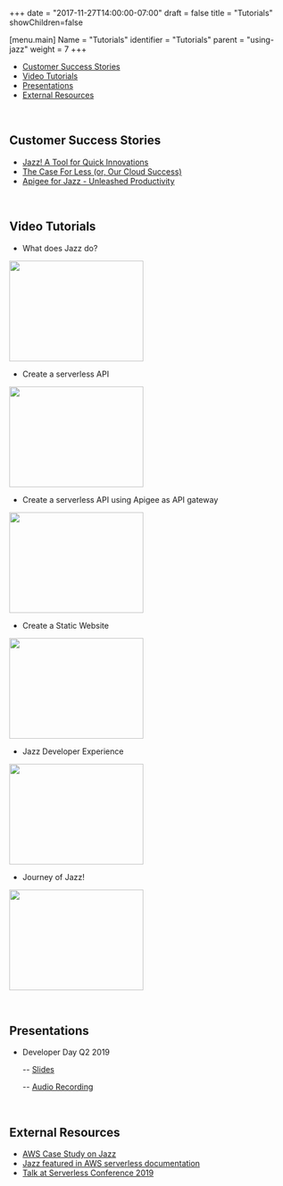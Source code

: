 +++
date = "2017-11-27T14:00:00-07:00"
draft = false
title = "Tutorials"
showChildren=false

[menu.main]
Name = "Tutorials"
identifier = "Tutorials"
parent = "using-jazz"
weight = 7
+++

- [Customer Success Stories](#customer-success-stories)
- [Video Tutorials](#video-tutorials)
- [Presentations](#presentations)
- [External Resources](#external-resources)

<br/>

## Customer Success Stories

- [Jazz! A Tool for Quick Innovations](https://tmobileusa.sharepoint.com/sites/eit/jazz)
- [The Case For Less (or, Our Cloud Success)](https://tmobileusa.sharepoint.com/sites/eit/thecaseforless)
- [Apigee for Jazz - Unleashed Productivity](https://tmobileusa.sharepoint.com/sites/eit/apigee-for-jazz-unleashed-productivity)

<br/>

## Video Tutorials

- What does Jazz do?

<a href="https://www.youtube.com/watch?feature=player_embedded&v=KZxvqTZiUQI" target="_blank"> <img src="http://i3.ytimg.com/vi/t5o1o0L-f0U/hqdefault.jpg" alt="" width="240" height="180" /></a>

- Create a serverless API

<a href="http://www.youtube.com/watch?feature=player_embedded&v=CRhY0hVFueI" target="_blank"><img src="http://img.youtube.com/vi/CRhY0hVFueI/hqdefault.jpg" alt="" width="240" height="180"/></a>

- Create a serverless API using Apigee as API gateway

<a href="http://www.youtube.com/watch?feature=player_embedded&v=foOjGP6Sqgg" target="_blank"><img src="http://img.youtube.com/vi/foOjGP6Sqgg/hqdefault.jpg" alt="" width="240" height="180" /></a>

- Create a Static Website

<a href="http://www.youtube.com/watch?feature=player_embedded&v=z0BcwY3Yk5E" target="_blank"><img src="http://img.youtube.com/vi/z0BcwY3Yk5E/hqdefault.jpg" alt="" width="240" height="180" /></a>

- Jazz Developer Experience

<a href="http://www.youtube.com/watch?feature=player_embedded&v=6Kp1yxMjn1k" target="_blank"><img src="http://img.youtube.com/vi/6Kp1yxMjn1k/hqdefault.jpg" alt="" width="240" height="180" /></a>

- Journey of Jazz!

<a href="https://web.microsoftstream.com/video/5ceea8af-4db2-4c8a-a48f-1e9926fdea67" target="_blank"> <img src="http://i3.ytimg.com/vi/t5o1o0L-f0U/hqdefault.jpg" alt="" width="240" height="180" /></a>

<br/>

## Presentations

- Developer Day Q2 2019

    -- [Slides](https://tmobileusa.sharepoint.com/sites/tpd_tt/teams/cst/Shared%20Documents/Product%20Adoption%20%26%20Roadmaps/Jazz%20Serverless/Jazz%20Dev%20Day/Jazz%20DevDay%20Q2%202019.pptx?d=w87a11698974d4f5ebcaf1d9e71daf572)

    -- [Audio Recording](https://t-mobile.webex.com/recordingservice/sites/t-mobile/recording/playback/a068a556efb54b24bfae45dc159136a9)

<br/>

## External Resources

- [AWS Case Study on Jazz](https://aws.amazon.com/solutions/case-studies/tmobile/)
- [Jazz featured in AWS serverless documentation](https://aws.amazon.com/serverless/resources#Customer-built_tools)
- [Talk at Serverless Conference 2019](https://acloud.guru/series/serverlessconf-nyc-2019/view/serverless-for-enterprises)